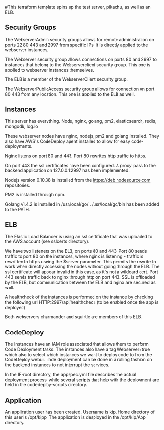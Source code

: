 #This terraform template spins up the test server, pikachu, as well as an ELB.

## Security Groups

The WebserverAdmin security groups allows for remote administration on ports 22 80 443 and 2997 from specific IPs. It is directly applied to the webserver instances.

The Webserver security group allows connections on ports 80 and 2997 to instances that belong to the Webserverclient security group.
This one is applied to webserver instances themselves.

The ELB is a member of the WebserverClient security group.

The WebserverPublicAccess security group allows for connection on port 80 443 from any location. This one is applied to the ELB as well.

## Instances

This server has everything.  Node, nginx, golang, pm2, elasticsearch, redis, mongodb, log.io

These webserver nodes have nginx, nodejs, pm2 and golang installed. They also have AWS's CodeDeploy agent installed to allow for easy code-deployments.

Nginx listens on port 80 and 443. Port 80 rewrites http traffic to https.

On port 443 the ssl certificates have been configured. A proxy_pass to the backend application on 127.0.0.1:2997 has been implemented.

Nodejs version 0.10.38 is installed from the https://deb.nodesource.com repositories.

PM2 is installed through npm.

Golang v1.4.2 is installed in /usr/local/go/ . /usr/local/go/bin has been added to the PATH.

## ELB

The Elastic Load Balancer is using an ssl certificate that was uploaded to the AWS account (see sslcerts directory). 

We have two listeners on the ELB, on ports 80 and 443. Port 80 sends traffic to port 80 on the instances, where nginx is listening - traffic is rewritten to https useing the $server parameter.
This permits the rewrite to work when directly accessing the nodes without going through the ELB. The ssl certificate will appear invalid in this case, as it's not a wildcard cert.
Port 443 sends traffic back to nginx through http on port 443. SSL is offloaded by the ELB, but communication between the ELB and nginx are secured as well.

A healthcheck of the instances is performed on the instance by checking the following url HTTP:2997/api/healthcheck (to be enabled once the app is deployed)

Both webservers charmander and squirtle are members of this ELB.

## CodeDeploy

The Instances have an IAM role associated that allows them to perform Code Deployment tasks. The instances also have a tag Webserver=true which also to select which instances we want to deploy code to from the CodeDeploy webui.
Thde deployment can be done in a rolling fashion on the backend instances to not interrupt the services.

In the IF-root directory, the appspec.yml file describes the actual deployment process, while several scripts that help with the deployment are held in the codedeploy-scripts directory.

## Application
An application user has been created. Username is kip. Home directory of this user is /opt/kipp. The application is desployed in the /opt/kip/App directory.
